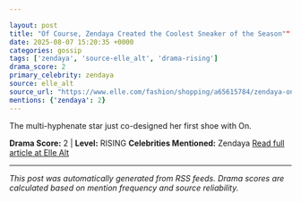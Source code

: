 ```yaml
---

layout: post
title: "Of Course, Zendaya Created the Coolest Sneaker of the Season""
date: 2025-08-07 15:20:35 +0000
categories: gossip
tags: ['zendaya', 'source-elle_alt', 'drama-rising']
drama_score: 2
primary_celebrity: zendaya
source: elle_alt
source_url: "https://www.elle.com/fashion/shopping/a65615784/zendaya-on-sneaker-collab/""
mentions: {'zendaya': 2}
---
```


The multi-hyphenate star just co-designed her first shoe with On.

**Drama Score:** 2 | **Level:** RISING **Celebrities Mentioned:** Zendaya [Read full article at Elle Alt](https://www.elle.com/fashion/shopping/a65615784/zendaya-on-sneaker-collab/)

---

*This post was automatically generated from RSS feeds. Drama scores are calculated based on mention frequency and source reliability.*
